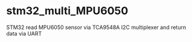 # stm32_multi_MPU6050
STM32 read MPU6050 sensor via TCA9548A I2C multiplexer and return data via UART
